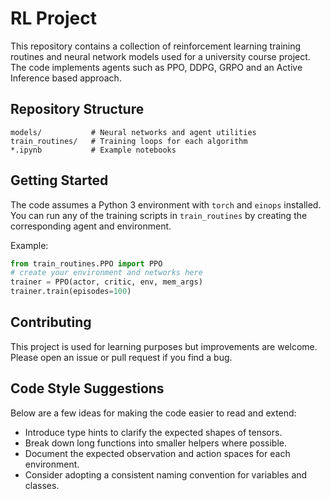 # RL Project

This repository contains a collection of reinforcement learning training routines and neural network models used for a university course project. The code implements agents such as PPO, DDPG, GRPO and an Active Inference based approach.

## Repository Structure

```
models/           # Neural networks and agent utilities
train_routines/   # Training loops for each algorithm
*.ipynb           # Example notebooks
```

## Getting Started

The code assumes a Python 3 environment with `torch` and `einops` installed. You can run any of the training scripts in `train_routines` by creating the corresponding agent and environment.

Example:

```python
from train_routines.PPO import PPO
# create your environment and networks here
trainer = PPO(actor, critic, env, mem_args)
trainer.train(episodes=100)
```

## Contributing

This project is used for learning purposes but improvements are welcome. Please open an issue or pull request if you find a bug.

## Code Style Suggestions

Below are a few ideas for making the code easier to read and extend:

- Introduce type hints to clarify the expected shapes of tensors.
- Break down long functions into smaller helpers where possible.
- Document the expected observation and action spaces for each environment.
- Consider adopting a consistent naming convention for variables and classes.
